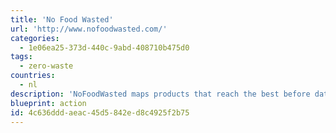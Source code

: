 ```yaml
---
title: 'No Food Wasted'
url: 'http://www.nofoodwasted.com/'
categories:
  - 1e06ea25-373d-440c-9abd-408710b475d0
tags:
  - zero-waste
countries:
  - nl
description: 'NoFoodWasted maps products that reach the best before date and shows where and how much you can save. Download the app, select a provider near you and start saving today.'
blueprint: action
id: 4c636ddd-aeac-45d5-842e-d8c4925f2b75
---
```

